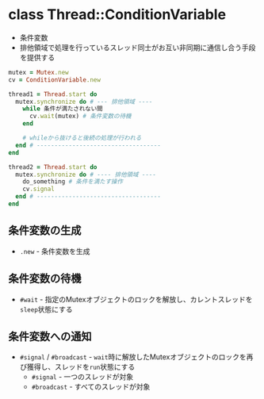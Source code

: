 # class Thread::ConditionVariable
- 条件変数
- 排他領域で処理を行っているスレッド同士がお互い非同期に通信し合う手段を提供する

```ruby
mutex = Mutex.new
cv = ConditionVariable.new

thread1 = Thread.start do
  mutex.synchronize do # --- 排他領域 ----
    while 条件が満たされない間
      cv.wait(mutex) # 条件変数の待機
    end

    # whileから抜けると後続の処理が行われる
  end # -----------------------------------
end

thread2 = Thread.start do
  mutex.synchronize do # ---- 排他領域 ----
    do_something # 条件を満たす操作
    cv.signal
  end # -----------------------------------
end
```

## 条件変数の生成
- `.new` - 条件変数を生成

## 条件変数の待機
- `#wait` - 指定のMutexオブジェクトのロックを解放し、カレントスレッドを`sleep`状態にする

## 条件変数への通知
- `#signal` / `#broadcast` - `wait`時に解放したMutexオブジェクトのロックを再び獲得し、スレッドを`run`状態にする
  - `#signal` - 一つのスレッドが対象
  - `#broadcast` - すべてのスレッドが対象
